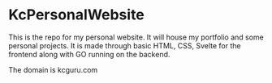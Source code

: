 # KcPersonalWebsite
This is the repo for my personal website. It will house my portfolio and some personal projects. It is made through basic HTML, CSS, Svelte for the frontend along with GO running on the backend. 

The domain is kcguru.com

